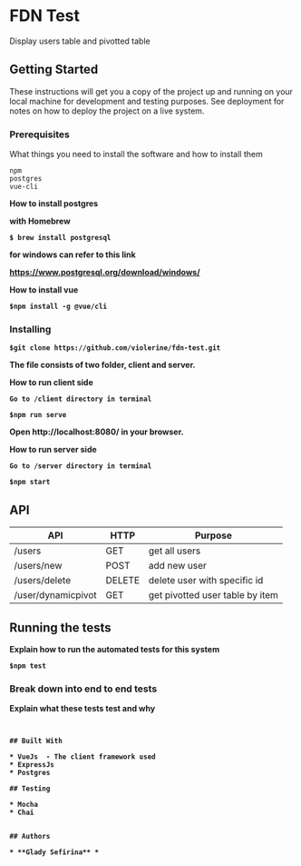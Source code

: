 
# FDN Test

Display users table and pivotted table

## Getting Started

These instructions will get you a copy of the project up and running on your local machine for development and testing purposes. See deployment for notes on how to deploy the project on a live system.

### Prerequisites

What things you need to install the software and how to install them

```
npm
postgres
vue-cli
```

<b>How to install postgres<b>

with Homebrew
```
$ brew install postgresql
```

for windows can refer to this link 

https://www.postgresql.org/download/windows/

<b>How to install vue</b>

```
$npm install -g @vue/cli
```

### Installing


```
$git clone https://github.com/violerine/fdn-test.git
```

The file consists of two folder, client and server. 

<b>How to run client side<b>



```
Go to /client directory in terminal

$npm run serve
```

Open  http://localhost:8080/ in your browser.

<b>How to run server side</b>

```
Go to /server directory in terminal

$npm start
```


## API 


| API  | HTTP | Purpose |
| ------------- | ------------ | ------------- |
| /users | GET | get all users   |
| /users/new | POST | add new user  |
| /users/delete | DELETE| delete user with specific id  |
| /user/dynamicpivot | GET | get pivotted user table by item  |


## Running the tests

Explain how to run the automated tests for this system

```
$npm test
```

### Break down into end to end tests

Explain what these tests test and why

```


## Built With

* VueJs  - The client framework used
* ExpressJs 
* Postgres

## Testing

* Mocha
* Chai


## Authors

* **Glady Sefirina** *



